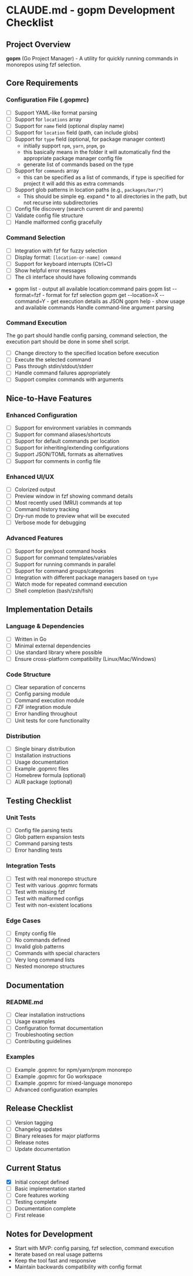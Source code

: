 # CLAUDE.md - gopm Development Checklist

## Project Overview
**gopm** (Go Project Manager) - A utility for quickly running commands in monorepos using fzf selection.

## Core Requirements

### Configuration File (.gopmrc)
- [ ] Support YAML-like format parsing
- [ ] Support for `locations` array
- [ ] Support for `name` field (optional display name)
- [ ] Support for `location` field (path, can include globs)
- [ ] Support for `type` field (optional, for package manager context)
  - initially support `npm`, `yarn`, `pnpm`, `go`
  - this basically means in the folder it will automatically find the appropriate package manager config file
  - generate list of commands based on the type
- [ ] Support for `commands` array
  - this can be specified as a list of commands, if type is specified for project it will add this as extra commands
- [ ] Support glob patterns in location paths (e.g., `packages/bar/*`)
    - This should be simple eg. expand * to all directories in the path, but not recurse into subdirectories
- [ ] Config file discovery (search current dir and parents)
- [ ] Validate config file structure
- [ ] Handle malformed config gracefully

### Command Selection
- [ ] Integration with fzf for fuzzy selection
- [ ] Display format: `[location-or-name] command`
- [ ] Support for keyboard interrupts (Ctrl+C)
- [ ] Show helpful error messages
- [ ] The cli interface should have following commands
-  gopm list - output all available location:command pairs
   gopm list --format=fzf - format for fzf selection
   gopm get --location=X --command=Y - get execution details as JSON
   gopm help - show usage and available commands
   Handle command-line argument parsing

### Command Execution
The go part should handle config parsing, command selection, the execution part should be done in some shell script.
- [ ] Change directory to the specified location before execution
- [ ] Execute the selected command
- [ ] Pass through stdin/stdout/stderr
- [ ] Handle command failures appropriately
- [ ] Support complex commands with arguments

## Nice-to-Have Features

### Enhanced Configuration
- [ ] Support for environment variables in commands
- [ ] Support for command aliases/shortcuts
- [ ] Support for default commands per location
- [ ] Support for inheriting/extending configurations
- [ ] Support JSON/TOML formats as alternatives
- [ ] Support for comments in config file

### Enhanced UI/UX
- [ ] Colorized output
- [ ] Preview window in fzf showing command details
- [ ] Most recently used (MRU) commands at top
- [ ] Command history tracking
- [ ] Dry-run mode to preview what will be executed
- [ ] Verbose mode for debugging

### Advanced Features
- [ ] Support for pre/post command hooks
- [ ] Support for command templates/variables
- [ ] Support for running commands in parallel
- [ ] Support for command groups/categories
- [ ] Integration with different package managers based on `type`
- [ ] Watch mode for repeated command execution
- [ ] Shell completion (bash/zsh/fish)

## Implementation Details

### Language & Dependencies
- [ ] Written in Go
- [ ] Minimal external dependencies
- [ ] Use standard library where possible
- [ ] Ensure cross-platform compatibility (Linux/Mac/Windows)

### Code Structure
- [ ] Clear separation of concerns
- [ ] Config parsing module
- [ ] Command execution module
- [ ] FZF integration module
- [ ] Error handling throughout
- [ ] Unit tests for core functionality

### Distribution
- [ ] Single binary distribution
- [ ] Installation instructions
- [ ] Usage documentation
- [ ] Example .gopmrc files
- [ ] Homebrew formula (optional)
- [ ] AUR package (optional)

## Testing Checklist

### Unit Tests
- [ ] Config file parsing tests
- [ ] Glob pattern expansion tests
- [ ] Command parsing tests
- [ ] Error handling tests

### Integration Tests
- [ ] Test with real monorepo structure
- [ ] Test with various .gopmrc formats
- [ ] Test with missing fzf
- [ ] Test with malformed configs
- [ ] Test with non-existent locations

### Edge Cases
- [ ] Empty config file
- [ ] No commands defined
- [ ] Invalid glob patterns
- [ ] Commands with special characters
- [ ] Very long command lists
- [ ] Nested monorepo structures

## Documentation

### README.md
- [ ] Clear installation instructions
- [ ] Usage examples
- [ ] Configuration format documentation
- [ ] Troubleshooting section
- [ ] Contributing guidelines

### Examples
- [ ] Example .gopmrc for npm/yarn/pnpm monorepo
- [ ] Example .gopmrc for Go workspace
- [ ] Example .gopmrc for mixed-language monorepo
- [ ] Advanced configuration examples

## Release Checklist
- [ ] Version tagging
- [ ] Changelog updates
- [ ] Binary releases for major platforms
- [ ] Release notes
- [ ] Update documentation

## Current Status
- [x] Initial concept defined
- [ ] Basic implementation started
- [ ] Core features working
- [ ] Testing complete
- [ ] Documentation complete
- [ ] First release

## Notes for Development
- Start with MVP: config parsing, fzf selection, command execution
- Iterate based on real usage patterns
- Keep the tool fast and responsive
- Maintain backwards compatibility with config format